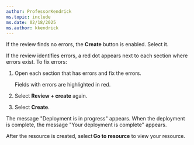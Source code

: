 ```yaml
---
author: ProfessorKendrick
ms.topic: include
ms.date: 02/18/2025
ms.author: kkendrick
---
```


If the review finds no errors, the **Create** button is enabled. Select it.

If the review identifies errors, a red dot appears next to each section where errors exist. To fix errors:

1. Open each section that has errors and fix the errors.

    Fields with errors are highlighted in red.

1. Select **Review + create** again.

1. Select **Create**.

The message "Deployment is in progress" appears. When the deployment is complete, the message "Your deployment is complete" appears.

After the resource is created, select **Go to resource** to view your resource.
